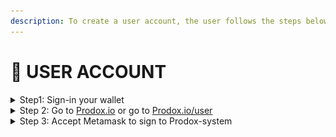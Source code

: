 ```yaml
---
description: To create a user account, the user follows the steps below.
---
```


# 💠 USER ACCOUNT

<details>

<summary>Step1: Sign-in your wallet</summary>

You need to sign-in your wallet by Metamask and make sure Metamask in un-lock state.

</details>

<details>

<summary>Step 2: Go to <a href="https://app.gitbook.com/u/xigGOOMQu4X2RIj6214MHI48BRQ2">Prodox.io</a> or go to <a href="https://prodox.io/user">Prodox.io/user</a></summary>

When reach to Prodox.io, Click Launch App or you can visit directly. A Pop-up Wallet Connect Appear.

![](<../../.gitbook/assets/image (23).png>)

</details>

<details>

<summary>Step 3: Accept Metamask to sign to Prodox-system</summary>

Metamask Wallet will ask for signing to Prodox. When sign, your account will be created automatically.

![](<../../.gitbook/assets/image (7).png>)

</details>
